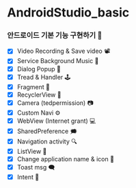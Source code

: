 # AndroidStudio_basic 
### 안드로이드 기본 기능 구현하기 📱

- [x] Video Recording & Save video 📽 
- [x] Service Background Music 🎵
- [x] Dialog Popup 🎇
- [x] Tread & Handler 🕹
- [x] Fragment 🎹
- [x] RecyclerView 💬
- [x] Camera (tedpermission) 📷
- [x] Custom Navi ⚙
- [x] WebView (Internet grant) 💻
- [x] SharedPreference 🗯
- [x] Navigation activity 🔍
- [x] ListView 📜
- [x] Change application name & icon 🙈
- [x] Toast msg 🗨
- [x] Intent 👻
